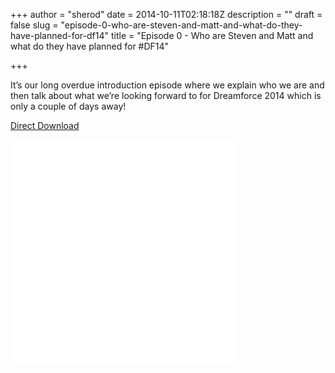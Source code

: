 +++
author = "sherod"
date = 2014-10-11T02:18:18Z
description = ""
draft = false
slug = "episode-0-who-are-steven-and-matt-and-what-do-they-have-planned-for-df14"
title = "Episode 0 - Who are Steven and Matt and what do they have planned for #DF14"

+++


<p>It&#8217;s our long overdue introduction episode where we explain who we are and then talk about what we&#8217;re looking forward to for Dreamforce 2014 which is only a couple of days away!</p>
<p><a href="http://traffic.libsyn.com/codecoverge/Episode_0_-_Steven_Herod_and_Matt_Lacey.mp3">Direct Download</a></p>
<p><iframe style="border: none;" src="//html5-player.libsyn.com/embed/episode/id/3114279/height/360/width/360/theme/legacy/direction/no/autoplay/no/autonext/no/thumbnail/yes/preload/no/no_addthis/no/" width="360" height="360" scrolling="no" allowfullscreen="allowfullscreen"></iframe></p>



